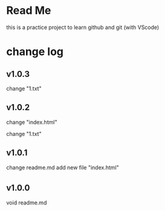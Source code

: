 # Read Me

this is a practice project to learn github and git (with VScode)

# change log

## v1.0.3
change "1.txt"

## v1.0.2
change "index.html"

change "1.txt"


## v1.0.1
change readme.md
add new file "index.html"

## v1.0.0　
void readme.md